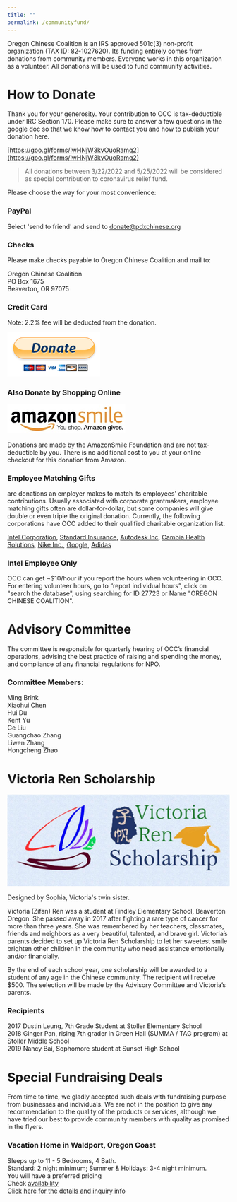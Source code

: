```yaml
---
title: ""
permalink: /communityfund/
---
```

Oregon Chinese Coalition is an IRS approved 501c(3) non-profit organization (TAX ID: 82-1027620). Its funding entirely comes from donations from community members. Everyone works in this organization as a volunteer. All donations will be used to fund community activities.

# How to Donate

Thank you for your generosity. Your contribution to OCC is tax-deductible under IRC Section 170. Please make sure to answer a few questions in the google doc so that we know how to contact you and how to publish your donation here.

[https://goo.gl/forms/lwHNjW3kvOuoRamq2](https://goo.gl/forms/lwHNjW3kvOuoRamq2)

> All donations between 3/22/2022 and 5/25/2022 will be considered as special contribution to coronavirus relief fund.

Please choose the way for your most convenience:

### PayPal

Select 'send to friend' and send to donate@pdxchinese.org

### Checks

Please make checks payable to Oregon Chinese Coalition and mail to:

Oregon Chinese Coalition  
PO Box 1675  
Beaverton, OR 97075  

### Credit Card

Note: 2.2% fee will be deducted from the donation.

[![paypal](/assets/images/activities/paypal3.png)](https://www.paypal.com/cgi-bin/webscr?cmd=_s-xclick&hosted_button_id=GWHJ99U9AEFFN)

### Also Donate by Shopping Online

[![amazonsmile](/assets/images/activities/amazonsmile6.jpg)](https://smile.amazon.com/ch/82-1027620)

Donations are made by the AmazonSmile Foundation and are not tax-deductible by you. There is no additional cost to you at your online checkout for this donation from Amazon.

### Employee Matching Gifts

are donations an employer makes to match its employees' charitable contributions. Usually associated with corporate grantmakers, employee matching gifts often are dollar-for-dollar, but some companies will give double or even triple the original donation. Currently, the following corporations have OCC added to their qualified charitable organization list.

[Intel Corporation](https://intel.benevity.org/user/login), [Standard Insurance](https://thestandard.yourcause.com/home#/givingcampaign), [Autodesk Inc](https://doublethedonation.com/matching-gifts/autodesk-inc), [Cambia Health Solutions](https://cambiagives.benevity.org), [Nike Inc.](https://nike.benevity.org/user/login), [Google](https://google.benevity.org/user/login), [Adidas](https://adidas.benevity.org/user/login)

### Intel Employee Only

 OCC can get ~$10/hour if you report the hours when volunteering in OCC. For entering volunteer hours, go to “report individual hours”,  click on "search the database", using searching for ID 27723 or Name "OREGON CHINESE COALITION".

# Advisory Committee

The committee is responsible for quarterly hearing of OCC’s financial operations, advising the best practice of raising and spending the money, and compliance of any financial regulations for NPO.

### Committee Members:

Ming Brink  
Xiaohui Chen  
Hui Du  
Kent Yu  
Ge Liu  
Guangchao Zhang  
Liwen Zhang  
Hongcheng Zhao  

# Victoria Ren Scholarship

<p><img src="/assets/images/activities/victoria_scholarship.jpg"></p>
Designed by Sophia, Victoria's twin sister.

Victoria (Zifan) Ren was a student at Findley Elementary School, Beaverton Oregon. She passed away in 2017 after fighting a rare type of cancer for more than three years. She was remembered by her teachers, classmates, friends and neighbors as a very beautiful, talented, and brave girl. Victoria’s parents decided to set up Victoria Ren Scholarship to let her sweetest smile brighten other children in the community who need assistance emotionally and/or financially.

By the end of each school year, one scholarship will be awarded to a student of any age in the Chinese community. The recipient will receive $500. The selection will be made by the Advisory Committee and Victoria’s parents.

### Recipients

2017 Dustin Leung, 7th Grade Student at Stoller Elementary School<br/>
2018 Ginger Pan, rising 7th grader in Green Hall (SUMMA / TAG program) at Stoller Middle School<br/>
2019 Nancy Bai, Sophomore student at Sunset High School

# Special Fundraising Deals

From time to time, we gladly accepted such deals with fundraising purpose from businesses and individuals. We are not in the position to give any recommendation to the quality of the products or services, although we have tried our best to provide community members with quality as promised in the flyers.

### Vacation Home in Waldport, Oregon Coast

Sleeps up to 11 - 5 Bedrooms, 4 Bath.  
Standard: 2 night minimum; Summer & Holidays: 3-4 night minimum.  
You will have a preferred pricing  
Check [availability](https://sweethomesrentals.com/property/paradise-court?checkin=&checkout=&num_guests=2)  
[Click here for the details and inquiry info](https://docs.google.com/forms/d/e/1FAIpQLSe6O1vz82OydnkZjX2zPweaGWW1eb-O0fKW0hC06WWhn0LLuA/viewform?usp=sf_link)  
